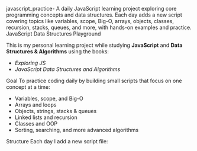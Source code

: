 javascript_practice-
A daily JavaScript learning project exploring core programming concepts and data structures. Each day adds a new script covering topics like variables, scope, Big-O, arrays, objects, classes, recursion, stacks, queues, and more, with hands-on examples and practice.
 JavaScript Data Structures Playground

This is my personal learning project while studying **JavaScript** and **Data Structures & Algorithms** using the books:
- *Exploring JS*
- *JavaScript Data Structures and Algorithms*

Goal
To practice coding daily by building small scripts that focus on one concept at a time:
- Variables, scope, and Big-O
- Arrays and loops
- Objects, strings, stacks & queues
- Linked lists and recursion
- Classes and OOP
- Sorting, searching, and more advanced algorithms

Structure
Each day I add a new script file:
